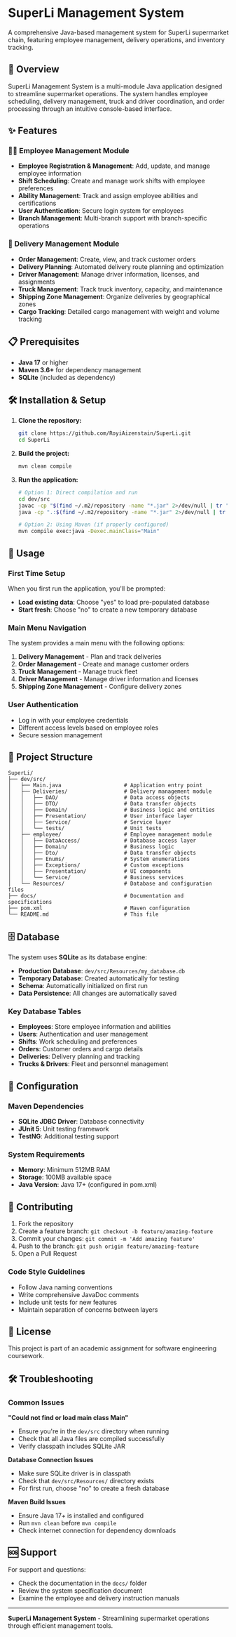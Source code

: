 # SuperLi Management System

A comprehensive Java-based management system for SuperLi supermarket chain, featuring employee management, delivery operations, and inventory tracking.

## 🚀 Overview

SuperLi Management System is a multi-module Java application designed to streamline supermarket operations. The system handles employee scheduling, delivery management, truck and driver coordination, and order processing through an intuitive console-based interface.

## ✨ Features

### 🧑‍💼 Employee Management Module
- **Employee Registration & Management**: Add, update, and manage employee information
- **Shift Scheduling**: Create and manage work shifts with employee preferences
- **Ability Management**: Track and assign employee abilities and certifications
- **User Authentication**: Secure login system for employees
- **Branch Management**: Multi-branch support with branch-specific operations

### 🚚 Delivery Management Module
- **Order Management**: Create, view, and track customer orders
- **Delivery Planning**: Automated delivery route planning and optimization
- **Driver Management**: Manage driver information, licenses, and assignments
- **Truck Management**: Track truck inventory, capacity, and maintenance
- **Shipping Zone Management**: Organize deliveries by geographical zones
- **Cargo Tracking**: Detailed cargo management with weight and volume tracking

## 📋 Prerequisites

- **Java 17** or higher
- **Maven 3.6+** for dependency management
- **SQLite** (included as dependency)

## 🛠️ Installation & Setup

1. **Clone the repository:**
   ```bash
   git clone https://github.com/RoyiAizenstain/SuperLi.git
   cd SuperLi
   ```

2. **Build the project:**
   ```bash
   mvn clean compile
   ```

3. **Run the application:**
   ```bash
   # Option 1: Direct compilation and run
   cd dev/src
   javac -cp "$(find ~/.m2/repository -name "*.jar" 2>/dev/null | tr '\n' ':')." $(find . -name "*.java")
   java -cp ".:$(find ~/.m2/repository -name "*.jar" 2>/dev/null | tr '\n' ':')" Main
   
   # Option 2: Using Maven (if properly configured)
   mvn compile exec:java -Dexec.mainClass="Main"
   ```

## 🎯 Usage

### First Time Setup
When you first run the application, you'll be prompted:
- **Load existing data**: Choose "yes" to load pre-populated database
- **Start fresh**: Choose "no" to create a new temporary database

### Main Menu Navigation
The system provides a main menu with the following options:
1. **Delivery Management** - Plan and track deliveries
2. **Order Management** - Create and manage customer orders
3. **Truck Management** - Manage truck fleet
4. **Driver Management** - Manage driver information and licenses
5. **Shipping Zone Management** - Configure delivery zones

### User Authentication
- Log in with your employee credentials
- Different access levels based on employee roles
- Secure session management

## 📁 Project Structure

```
SuperLi/
├── dev/src/
│   ├── Main.java                    # Application entry point
│   ├── Deliveries/                  # Delivery management module
│   │   ├── DAO/                     # Data access objects
│   │   ├── DTO/                     # Data transfer objects
│   │   ├── Domain/                  # Business logic and entities
│   │   ├── Presentation/            # User interface layer
│   │   ├── Service/                 # Service layer
│   │   └── tests/                   # Unit tests
│   ├── employee/                    # Employee management module
│   │   ├── DataAccess/              # Database access layer
│   │   ├── Domain/                  # Business logic
│   │   ├── Dto/                     # Data transfer objects
│   │   ├── Enums/                   # System enumerations
│   │   ├── Exceptions/              # Custom exceptions
│   │   ├── Presentation/            # UI components
│   │   └── Service/                 # Business services
│   └── Resources/                   # Database and configuration files
├── docs/                            # Documentation and specifications
├── pom.xml                          # Maven configuration
└── README.md                        # This file
```

## 🗄️ Database

The system uses **SQLite** as its database engine:
- **Production Database**: `dev/src/Resources/my_database.db`
- **Temporary Database**: Created automatically for testing
- **Schema**: Automatically initialized on first run
- **Data Persistence**: All changes are automatically saved

### Key Database Tables
- **Employees**: Store employee information and abilities
- **Users**: Authentication and user management
- **Shifts**: Work scheduling and preferences
- **Orders**: Customer orders and cargo details
- **Deliveries**: Delivery planning and tracking
- **Trucks & Drivers**: Fleet and personnel management

## 🔧 Configuration

### Maven Dependencies
- **SQLite JDBC Driver**: Database connectivity
- **JUnit 5**: Unit testing framework
- **TestNG**: Additional testing support

### System Requirements
- **Memory**: Minimum 512MB RAM
- **Storage**: 100MB available space
- **Java Version**: Java 17+ (configured in pom.xml)

## 🤝 Contributing

1. Fork the repository
2. Create a feature branch: `git checkout -b feature/amazing-feature`
3. Commit your changes: `git commit -m 'Add amazing feature'`
4. Push to the branch: `git push origin feature/amazing-feature`
5. Open a Pull Request

### Code Style Guidelines
- Follow Java naming conventions
- Write comprehensive JavaDoc comments
- Include unit tests for new features
- Maintain separation of concerns between layers

## 📄 License

This project is part of an academic assignment for software engineering coursework.

## 🛠️ Troubleshooting

### Common Issues

**"Could not find or load main class Main"**
- Ensure you're in the `dev/src` directory when running
- Check that all Java files are compiled successfully
- Verify classpath includes SQLite JAR

**Database Connection Issues**
- Make sure SQLite driver is in classpath
- Check that `dev/src/Resources/` directory exists
- For first run, choose "no" to create a fresh database

**Maven Build Issues**
- Ensure Java 17+ is installed and configured
- Run `mvn clean` before `mvn compile`
- Check internet connection for dependency downloads

## 🆘 Support

For support and questions:
- Check the documentation in the `docs/` folder
- Review the system specification document
- Examine the employee and delivery instruction manuals

---

**SuperLi Management System** - Streamlining supermarket operations through efficient management tools.
